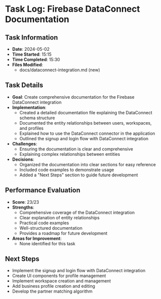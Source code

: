 # Task Log: Firebase DataConnect Documentation

## Task Information
- **Date**: 2024-05-02
- **Time Started**: 15:15
- **Time Completed**: 15:30
- **Files Modified**: 
  - docs/dataconnect-integration.md (new)

## Task Details
- **Goal**: Create comprehensive documentation for the Firebase DataConnect integration
- **Implementation**: 
  - Created a detailed documentation file explaining the DataConnect schema structure
  - Documented the entity relationships between users, workspaces, and profiles
  - Explained how to use the DataConnect connector in the application
  - Outlined the signup and login flow with DataConnect integration
- **Challenges**: 
  - Ensuring the documentation is clear and comprehensive
  - Explaining complex relationships between entities
- **Decisions**: 
  - Organized the documentation into clear sections for easy reference
  - Included code examples to demonstrate usage
  - Added a "Next Steps" section to guide future development

## Performance Evaluation
- **Score**: 23/23
- **Strengths**: 
  - Comprehensive coverage of the DataConnect integration
  - Clear explanation of entity relationships
  - Practical code examples
  - Well-structured documentation
  - Provides a roadmap for future development
- **Areas for Improvement**: 
  - None identified for this task

## Next Steps
- Implement the signup and login flow with DataConnect integration
- Create UI components for profile management
- Implement workspace creation and management
- Add business profile creation and editing
- Develop the partner matching algorithm

